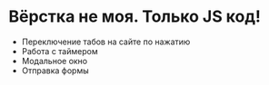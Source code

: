 # Вёрстка не моя. Только JS код!
* Переключение табов на сайте по нажатию
* Работа с таймером
* Модальное окно
* Отправка формы
